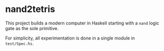 # nand2tetris

This project builds a modern computer in Haskell starting with a `nand` logic gate as the sole primitive.

For simplicity, all experimentation is done in a single module in `test/Spec.hs`.

